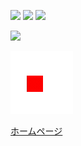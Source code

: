 ![](https://badges.pufler.dev/repos/foryzen)
![](https://badges.pufler.dev/years/foryzen)
![](https://badges.pufler.dev/commits/all/foryzen)

![](https://github-readme-stats.vercel.app/api/top-langs/?username=foryzen&layout=compact&count_private=true&show_icons=true)

![gif](https://github.com/foryzen/foryzen/blob/92e539c8b535d6c5eae74ae95e82acd79c2a7a62/3d.gif)

[ホームページ](https://foryzen.github.io/main/)

